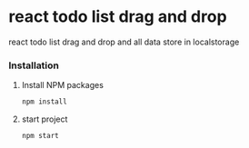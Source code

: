 <h1>react todo list drag and drop</h1>

<p>react todo list drag and drop and all data store in localstorage</p>


### Installation

1. Install NPM packages
   ```sh
   npm install
   ```
2. start project
   ```sh
   npm start
   ```
